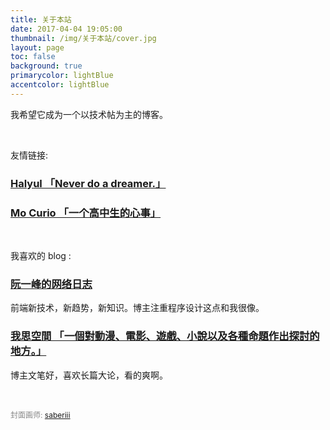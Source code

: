 ```yaml
---
title: 关于本站
date: 2017-04-04 19:05:00
thumbnail: /img/关于本站/cover.jpg
layout: page
toc: false
background: true
primarycolor: lightBlue
accentcolor: lightBlue
---
```


我希望它成为一个以技术帖为主的博客。

<br>

友情链接:

### [Halyul 「Never do a dreamer.」](https://halyul.cpm/)

### [Mo Curio 「一个高中生的心事」](https://www.mocurio.com/)

<br>

我喜欢的 blog :

### [阮一峰的网络日志](http://www.ruanyifeng.com/blog/)

前端新技术，新趋势，新知识。博主注重程序设计这点和我很像。

### [我思空間 「一個對動漫、電影、遊戲、小說以及各種命題作出探討的地方。」](https://cogitofoundation.blogspot.hk/?m=0)

博主文笔好，喜欢长篇大论，看的爽啊。


<br>

<span style="font-size:12px;color:#888">封面画师: [saberiii](http://www.pixiv.net/member.php?id=1471137)</span>